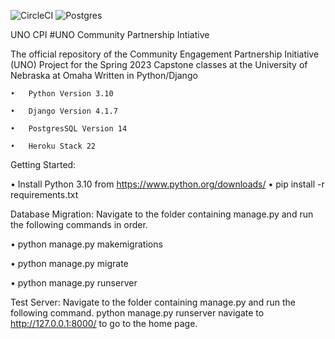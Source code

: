 ![CircleCI](https://img.shields.io/badge/circle%20ci-%23161616.svg?style=for-the-badge&logo=circleci&logoColor=white) ![Postgres](https://img.shields.io/badge/postgres-%23316192.svg?style=for-the-badge&logo=postgresql&logoColor=white) 

UNO CPI
#UNO Community Partnership Intiative 

The official repository of the Community Engagement Partnership Initiative (UNO) Project for the Spring 2023 Capstone classes at the University of Nebraska at Omaha Written in Python/Django

    •	Python Version 3.10
    
    •	Django Version 4.1.7
    
    •	PostgresSQL Version 14
    
    •	Heroku Stack 22
    


Getting Started:

•	Install Python 3.10 from https://www.python.org/downloads/
•	pip install -r requirements.txt


Database Migration:
Navigate to the folder containing manage.py and run the following commands in order.

•	python manage.py makemigrations

•	python manage.py migrate

•	python manage.py runserver


Test Server:
Navigate to the folder containing manage.py and run the following command. python manage.py runserver navigate to http://127.0.0.1:8000/ to go to the home page.




